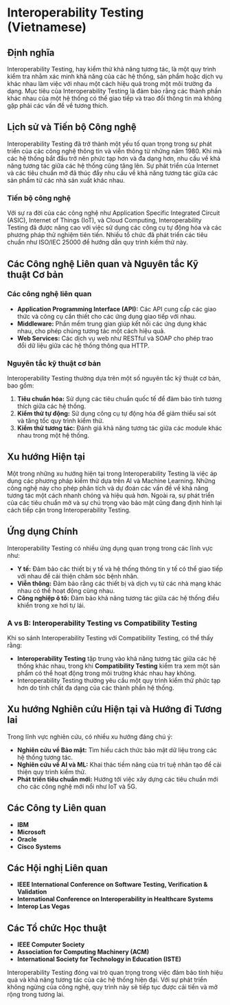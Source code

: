 # Interoperability Testing (Vietnamese)

## Định nghĩa

Interoperability Testing, hay kiểm thử khả năng tương tác, là một quy trình kiểm tra nhằm xác minh khả năng của các hệ thống, sản phẩm hoặc dịch vụ khác nhau làm việc với nhau một cách hiệu quả trong một môi trường đa dạng. Mục tiêu của Interoperability Testing là đảm bảo rằng các thành phần khác nhau của một hệ thống có thể giao tiếp và trao đổi thông tin mà không gặp phải các vấn đề về tương thích.

## Lịch sử và Tiến bộ Công nghệ

Interoperability Testing đã trở thành một yếu tố quan trọng trong sự phát triển của các công nghệ thông tin và viễn thông từ những năm 1980. Khi mà các hệ thống bắt đầu trở nên phức tạp hơn và đa dạng hơn, nhu cầu về khả năng tương tác giữa các hệ thống cũng tăng lên. Sự phát triển của Internet và các tiêu chuẩn mở đã thúc đẩy nhu cầu về khả năng tương tác giữa các sản phẩm từ các nhà sản xuất khác nhau.

### Tiến bộ công nghệ

Với sự ra đời của các công nghệ như Application Specific Integrated Circuit (ASIC), Internet of Things (IoT), và Cloud Computing, Interoperability Testing đã được nâng cao với việc sử dụng các công cụ tự động hóa và các phương pháp thử nghiệm tiên tiến. Nhiều tổ chức đã phát triển các tiêu chuẩn như ISO/IEC 25000 để hướng dẫn quy trình kiểm thử này.

## Các Công nghệ Liên quan và Nguyên tắc Kỹ thuật Cơ bản

### Các công nghệ liên quan

- **Application Programming Interface (API):** Các API cung cấp các giao thức và công cụ cần thiết cho các ứng dụng giao tiếp với nhau.
- **Middleware:** Phần mềm trung gian giúp kết nối các ứng dụng khác nhau, cho phép chúng tương tác một cách hiệu quả.
- **Web Services:** Các dịch vụ web như RESTful và SOAP cho phép trao đổi dữ liệu giữa các hệ thống thông qua HTTP.

### Nguyên tắc kỹ thuật cơ bản

Interoperability Testing thường dựa trên một số nguyên tắc kỹ thuật cơ bản, bao gồm:

1. **Tiêu chuẩn hóa:** Sử dụng các tiêu chuẩn quốc tế để đảm bảo tính tương thích giữa các hệ thống.
2. **Kiểm thử tự động:** Sử dụng công cụ tự động hóa để giảm thiểu sai sót và tăng tốc quy trình kiểm thử.
3. **Kiểm thử tương tác:** Đánh giá khả năng tương tác giữa các module khác nhau trong một hệ thống.

## Xu hướng Hiện tại

Một trong những xu hướng hiện tại trong Interoperability Testing là việc áp dụng các phương pháp kiểm thử dựa trên AI và Machine Learning. Những công nghệ này cho phép phân tích và dự đoán các vấn đề về khả năng tương tác một cách nhanh chóng và hiệu quả hơn. Ngoài ra, sự phát triển của các tiêu chuẩn mở và sự chú trọng vào bảo mật cũng đang định hình lại cách tiếp cận trong Interoperability Testing.

## Ứng dụng Chính

Interoperability Testing có nhiều ứng dụng quan trọng trong các lĩnh vực như:

- **Y tế:** Đảm bảo các thiết bị y tế và hệ thống thông tin y tế có thể giao tiếp với nhau để cải thiện chăm sóc bệnh nhân.
- **Viễn thông:** Đảm bảo rằng các thiết bị và dịch vụ từ các nhà mạng khác nhau có thể hoạt động cùng nhau.
- **Công nghiệp ô tô:** Đảm bảo khả năng tương tác giữa các hệ thống điều khiển trong xe hơi tự lái.

### A vs B: Interoperability Testing vs Compatibility Testing

Khi so sánh Interoperability Testing với Compatibility Testing, có thể thấy rằng:

- **Interoperability Testing** tập trung vào khả năng tương tác giữa các hệ thống khác nhau, trong khi **Compatibility Testing** kiểm tra xem một sản phẩm có thể hoạt động trong môi trường khác nhau hay không.
- Interoperability Testing thường yêu cầu một quy trình kiểm thử phức tạp hơn do tính chất đa dạng của các thành phần hệ thống.

## Xu hướng Nghiên cứu Hiện tại và Hướng đi Tương lai

Trong lĩnh vực nghiên cứu, có nhiều xu hướng đáng chú ý:

- **Nghiên cứu về Bảo mật:** Tìm hiểu cách thức bảo mật dữ liệu trong các hệ thống tương tác.
- **Nghiên cứu về AI và ML:** Khai thác tiềm năng của trí tuệ nhân tạo để cải thiện quy trình kiểm thử.
- **Phát triển tiêu chuẩn mới:** Hướng tới việc xây dựng các tiêu chuẩn mới cho các công nghệ mới nổi như IoT và 5G.

## Các Công ty Liên quan

- **IBM**
- **Microsoft**
- **Oracle**
- **Cisco Systems**

## Các Hội nghị Liên quan

- **IEEE International Conference on Software Testing, Verification & Validation**
- **International Conference on Interoperability in Healthcare Systems**
- **Interop Las Vegas**

## Các Tổ chức Học thuật

- **IEEE Computer Society**
- **Association for Computing Machinery (ACM)**
- **International Society for Technology in Education (ISTE)**

Interoperability Testing đóng vai trò quan trọng trong việc đảm bảo tính hiệu quả và khả năng tương tác của các hệ thống hiện đại. Với sự phát triển không ngừng của công nghệ, quy trình này sẽ tiếp tục được cải tiến và mở rộng trong tương lai.